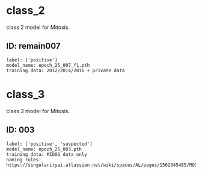 # class_2
class 2 model for Mitosis.
## ID: remain007
    label: ['positive']
    model_name: epoch_25_007_f1.pth
    training data: 2012/2014/2016 + private data

# class_3
class 3 model for Mitosis.
## ID: 003 
    label: ['positive', 'suspected']
    model_name: epoch_25_003.pth
    training data: MIDOG data only
    naming rules: https://singularityai.atlassian.net/wiki/spaces/AL/pages/1562345485/MODEL

    

